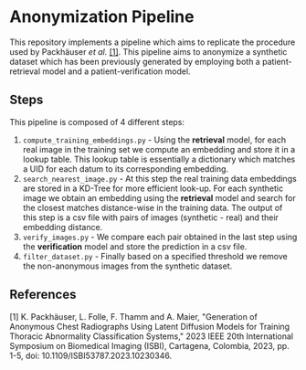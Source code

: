 # Anonymization Pipeline

This repository implements a pipeline which aims to replicate the procedure used by Packhäuser _et al._ [[1]](#1). This pipeline aims to anonymize a synthetic dataset which has been previously generated by employing both a patient-retrieval model and a patient-verification model.

## Steps

This pipeline is composed of 4 different steps:
1. `compute_training_embeddings.py` - Using the **retrieval** model, for each real image in the training set we compute an embedding and store it in a lookup table. This lookup table is essentially a dictionary which matches a UID for each datum to its corresponding embedding.
2. `search_nearest_image.py` - At this step the real training data embeddings are stored in a KD-Tree for more efficient look-up. For each synthetic image we obtain an embedding using the **retrieval** model and search for the closest matches distance-wise in the training data. The output of this step is a csv file with pairs of images (synthetic - real) and their embedding distance.
3. `verify_images.py` - We compare each pair obtained in the last step using the **verification** model and store the prediction in a csv file.
4. `filter_dataset.py` - Finally based on a specified threshold we remove the non-anonymous images from the synthetic dataset. 

## References
<a id="1">[1]</a> 
K. Packhäuser, L. Folle, F. Thamm and A. Maier, "Generation of Anonymous Chest Radiographs Using Latent Diffusion Models for Training Thoracic Abnormality Classification Systems," 2023 IEEE 20th International Symposium on Biomedical Imaging (ISBI), Cartagena, Colombia, 2023, pp. 1-5, doi: 10.1109/ISBI53787.2023.10230346.
